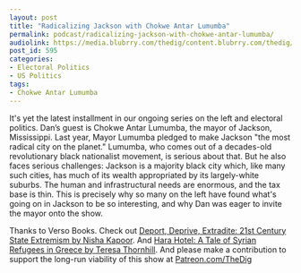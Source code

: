 ```yaml
---
layout: post
title: "Radicalizing Jackson with Chokwe Antar Lumumba"
permalink: podcast/radicalizing-jackson-with-chokwe-antar-lumumba/
audiolink: https://media.blubrry.com/thedig/content.blubrry.com/thedig/The_Dig_-_EP_105_-_Lumumba.mp3
post_id: 595
categories: 
- Electoral Politics
- US Politics
tags: 
- Chokwe Antar Lumumba
---
```


It's yet the latest installment in our ongoing series on the left and electoral politics. Dan’s guest is Chokwe Antar Lumumba, the mayor of Jackson, Mississippi. Last year, Mayor Lumumba pledged to make Jackson "the most radical city on the planet." Lumumba, who comes out of a decades-old revolutionary black nationalist movement, is serious about that. But he also faces serious challenges: Jackson is a majority black city which, like many such cities, has much of its wealth appropriated by its largely-white suburbs. The human and infrastructural needs are enormous, and the tax base is thin. This is precisely why so many on the left have found what's going on in Jackson to be so interesting, and why Dan was eager to invite the mayor onto the show.

Thanks to Verso Books. Check out [Deport, Deprive, Extradite: 21st Century State Extremism by Nisha Kapoor](versobooks.com/books/2551-deport-deprive-extradite). And [Hara Hotel: A Tale of Syrian Refugees in Greece by Teresa Thornhill](versobooks.com/books/2713-hara-hotel). And please make a contribution to support the long-run viability of this show at [Patreon.com/TheDig](http://www.patreon.com/TheDig) 
